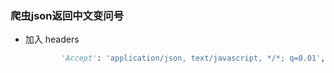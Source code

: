 ### 爬虫json返回中文变问号

- 加入 headers

  ```python
          'Accept': 'application/json, text/javascript, */*; q=0.01',
  
  ```

  